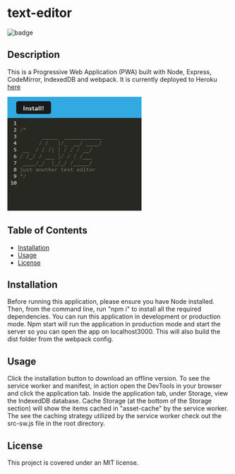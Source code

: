 # text-editor
  ![badge](https://img.shields.io/badge/license-MIT-blue.svg)
  ## Description
  This is a Progressive Web Application (PWA) built with Node, Express, CodeMirror, IndexedDB and webpack. It is currently deployed to Heroku <a href =https://text-editor87756.herokuapp.com> here </a>

  ![screenshot](/screenshot.jpg)

  ## Table of Contents
  * <a href="#installation">Installation</a>
  * <a href="#usage">Usage</a>
  * <a href="#license">License</a>

  ## Installation
  Before running this application, please ensure you have Node installed. Then, from the command line, run "npm i" to install all the required dependencies. You can run this application in development or production mode. Npm start will run the application in production mode and start the server so you can open the app on localhost3000. This will also build the dist folder from the webpack config.
  ## Usage
  Click the installation button to download an offline version. To see the service worker and manifest, in action open the DevTools in your browser and click the application tab. Inside the application tab, under Storage, view the IndexedDB database. Cache Storage (at the bottom of the Storage section) will show the items cached in "asset-cache" by the service worker. The see the caching strategy utilized by the service worker check out the src-sw.js file in the root directory.
  ## License
  This project is covered under an MIT license. 



